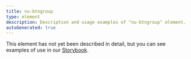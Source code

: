 ```yaml
---
title: nu-btngroup
type: element
description: Description and usage examples of "nu-btngroup" element.
autoGenerated: true
---
```


This element has not yet been described in detail, but you can see examples of use in our [Storybook](/storybook).